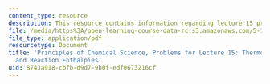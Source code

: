 ```yaml
---
content_type: resource
description: This resource contains information regarding lecture 15 problem.
file: /media/https%3A/open-learning-course-data-rc.s3.amazonaws.com/5-111sc-principles-of-chemical-science-fall-2014/8743a918cbfbd9d79b0fedf0673216cf_MIT5_111F14_Lec15Prob.pdf
file_type: application/pdf
resourcetype: Document
title: 'Principles of Chemical Science, Problems for Lecture 15: Thermodynamics: Bond
  and Reaction Enthalpies'
uid: 8743a918-cbfb-d9d7-9b0f-edf0673216cf
---
```

